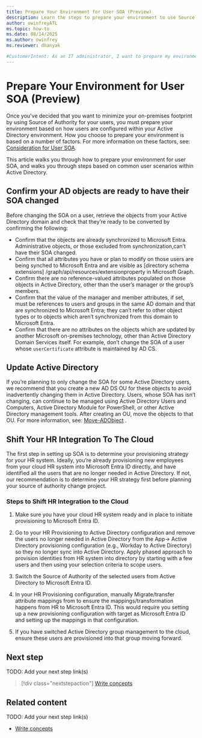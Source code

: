 ```yaml
---
title: Prepare Your Environment for User SOA (Preview)
description: Learn the steps to prepare your environment to use Source of Authority (SOA) for users.
author: owinfreyATL
ms.topic: how-to
ms.date: 08/14/2025
ms.author: owinfrey
ms.reviewer: dhanyak

#CustomerIntent: As an IT administrator, I want to prepare my environment so that I can minimize my on-premises footprint using user SOA.
---
```


<!--
Remove all the comments in this template before you sign-off or merge to the main branch.

This template provides the basic structure of a How-to article pattern. See the
[instructions - How-to](../level4/article-how-to-guide.md) in the pattern library.

You can provide feedback about this template at: https://aka.ms/patterns-feedback

How-to is a procedure-based article pattern that show the user how to complete a task in their own environment. A task is a work activity that has a definite beginning and ending, is observable, consist of two or more definite steps, and leads to a product, service, or decision.

-->

<!-- 1. H1 -----------------------------------------------------------------------------

Required: Use a "<verb> * <noun>" format for your H1. Pick an H1 that clearly conveys the task the user will complete.

For example: "Migrate data from regular tables to ledger tables" or "Create a new Azure SQL Database".

* Include only a single H1 in the article.
* Don't start with a gerund.
* Don't include "Tutorial" in the H1.

-->

# Prepare Your Environment for User SOA (Preview)


<!-- 2. Introductory paragraph ----------------------------------------------------------

Required: Lead with a light intro that describes, in customer-friendly language, what the customer will do. Answer the fundamental “why would I want to do this?” question. Keep it short.

Readers should have a clear idea of what they will do in this article after reading the introduction.

* Introduction immediately follows the H1 text.
* Introduction section should be between 1-3 paragraphs.
* Don't use a bulleted list of article H2 sections.

Example: In this article, you will migrate your user databases from IBM Db2 to SQL Server by using SQL Server Migration Assistant (SSMA) for Db2.

-->

Once you've decided that you want to minimize your on-premises footprint by using Source of Authority for your users, you must prepare your environment based on how users are configured within your Active Directory environment. How you choose to prepare your environment is based on a number of factors. For more information on these factors, see: [Consideration for User SOA](user-source-of-authority-overview.md#consideration-for-user-soa).

This article walks you through how to prepare your environment for user SOA, and walks you through steps based on common user scenarios within Active Directory.



<!---Avoid notes, tips, and important boxes. Readers tend to skip over them. Better to put that info directly into the article text.

-->

## Confirm your AD objects are ready to have their SOA changed 

Before changing the SOA on a user, retrieve the objects from your Active Directory domain and check that they’re ready to be converted by confirming the following:

- Confirm that the objects are already synchronized to Microsoft Entra. Administrative objects, or those excluded from synchronization,can’t have their SOA changed. 
- Confirm that all attributes you have or plan to modify on those users are being synched to Microsoft Entra and are visible as [directory schema extensions] /graph/api/resources/extensionproperty in Microsoft Graph. 
- Confirm there are no reference-valued attributes populated on those objects in Active Directory, other than the user’s manager or the group’s members.  
- Confirm that the value of the manager and member attributes, if set, must be references to users and groups in the same AD domain and that are synchronized to Microsoft Entra; they can’t refer to other object types or to objects which aren’t synchronized from this domain to Microsoft Entra. 
- Confirm that there are no attributes on the objects which are updated by another Microsoft on-premises technology, other than Active Directory Domain Services itself. For example, don’t change the SOA of a user whose `userCertificate` attribute is maintained by AD CS. 

## Update Active Directory

If you’re planning to only change the SOA for some Active Directory users, we recommend that you create a new AD DS OU for these objects to avoid inadvertently changing them in Active Directory. Users, whose SOA has isn’t changing, can continue to be managed using Active Directory Users and Computers, Active Directory Module for PowerShell, or other Active Directory management tools. After creating an OU, move the objects to that OU. For more information, see: [Move-ADObject](/powershell/module/activedirectory/move-adobject?view=windowsserver2025-ps) .



## Shift Your HR Integration To The Cloud 

The first step in setting up SOA is to determine your provisioning strategy for your HR system. Ideally, you’re already provisioning new employees from your cloud HR system into Microsoft Entra ID directly, and have identified all the users that are no longer needed in Active Directory. If not, our recommendation is to determine your HR strategy first before planning your source of authority change project.  

### Steps to Shift HR Integration to the Cloud

1.	Make sure you have your cloud HR system ready and in place to initiate provisioning to Microsoft Entra ID. 

1.	Go to your HR Provisioning to Active Directory configuration and remove the users no longer needed in Active Directory from the App-> Active Directory provisioning configuration (e.g., Workday to Active Directory) so they no longer sync into Active Directory. Apply phased approach to provision identities from HR system into directory by starting with a few users and then using your selection criteria to scope users. 

1.	Switch the Source of Authority of the selected users from Active Directory to Microsoft Entra ID. 

1.	In your HR Provisioning configuration, manually Migrate/transfer attribute mappings from to ensure the mappings/transformation happens from HR to Microsoft Entra ID. This would require you setting up a new provisioning configuration with target as Microsoft Entra ID and setting up the mappings in that configuration.  

1.	If you have switched Active Directory group management to the cloud, ensure these users are provisioned into that group moving forward.


##

##

##

##



<!-- 5. Next step/Related content------------------------------------------------------------------------

Optional: You have two options for manually curated links in this pattern: Next step and Related content. You don't have to use either, but don't use both.
  - For Next step, provide one link to the next step in a sequence. Use the blue box format
  - For Related content provide 1-3 links. Include some context so the customer can determine why they would click the link. Add a context sentence for the following links.

-->

## Next step

TODO: Add your next step link(s)

> [!div class="nextstepaction"]
> [Write concepts](article-concept.md)

<!-- OR -->

## Related content

TODO: Add your next step link(s)

- [Write concepts](article-concept.md)

<!--
Remove all the comments in this template before you sign-off or merge to the main branch.
-->

